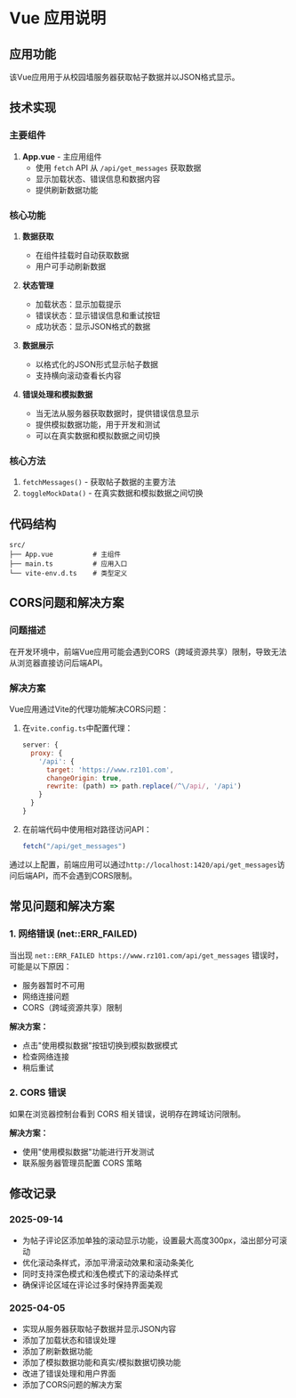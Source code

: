 # Vue 应用说明

## 应用功能

该Vue应用用于从校园墙服务器获取帖子数据并以JSON格式显示。

## 技术实现

### 主要组件

1. **App.vue** - 主应用组件
   - 使用 `fetch` API 从 `/api/get_messages` 获取数据
   - 显示加载状态、错误信息和数据内容
   - 提供刷新数据功能

### 核心功能

1. **数据获取**
   - 在组件挂载时自动获取数据
   - 用户可手动刷新数据

2. **状态管理**
   - 加载状态：显示加载提示
   - 错误状态：显示错误信息和重试按钮
   - 成功状态：显示JSON格式的数据

3. **数据展示**
   - 以格式化的JSON形式显示帖子数据
   - 支持横向滚动查看长内容

4. **错误处理和模拟数据**
   - 当无法从服务器获取数据时，提供错误信息显示
   - 提供模拟数据功能，用于开发和测试
   - 可以在真实数据和模拟数据之间切换

### 核心方法

1. `fetchMessages()` - 获取帖子数据的主要方法
2. `toggleMockData()` - 在真实数据和模拟数据之间切换

## 代码结构

```
src/
├── App.vue          # 主组件
├── main.ts          # 应用入口
└── vite-env.d.ts    # 类型定义
```

## CORS问题和解决方案

### 问题描述
在开发环境中，前端Vue应用可能会遇到CORS（跨域资源共享）限制，导致无法从浏览器直接访问后端API。

### 解决方案
Vue应用通过Vite的代理功能解决CORS问题：

1. 在`vite.config.ts`中配置代理：
   ```javascript
   server: {
     proxy: {
       '/api': {
         target: 'https://www.rz101.com',
         changeOrigin: true,
         rewrite: (path) => path.replace(/^\/api/, '/api')
       }
     }
   }
   ```

2. 在前端代码中使用相对路径访问API：
   ```javascript
   fetch("/api/get_messages")
   ```

通过以上配置，前端应用可以通过`http://localhost:1420/api/get_messages`访问后端API，而不会遇到CORS限制。

## 常见问题和解决方案

### 1. 网络错误 (net::ERR_FAILED)
当出现 `net::ERR_FAILED https://www.rz101.com/api/get_messages` 错误时，可能是以下原因：
- 服务器暂时不可用
- 网络连接问题
- CORS（跨域资源共享）限制

**解决方案：**
- 点击"使用模拟数据"按钮切换到模拟数据模式
- 检查网络连接
- 稍后重试

### 2. CORS 错误
如果在浏览器控制台看到 CORS 相关错误，说明存在跨域访问限制。

**解决方案：**
- 使用"使用模拟数据"功能进行开发测试
- 联系服务器管理员配置 CORS 策略

## 修改记录

### 2025-09-14
- 为帖子评论区添加单独的滚动显示功能，设置最大高度300px，溢出部分可滚动
- 优化滚动条样式，添加平滑滚动效果和滚动条美化
- 同时支持深色模式和浅色模式下的滚动条样式
- 确保评论区域在评论过多时保持界面美观

### 2025-04-05
- 实现从服务器获取帖子数据并显示JSON内容
- 添加了加载状态和错误处理
- 添加了刷新数据功能
- 添加了模拟数据功能和真实/模拟数据切换功能
- 改进了错误处理和用户界面
- 添加了CORS问题的解决方案